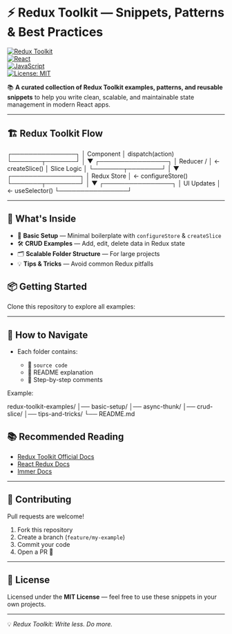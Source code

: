 
# ⚡ Redux Toolkit — Snippets, Patterns & Best Practices

[![Redux Toolkit](https://img.shields.io/badge/Redux%20Toolkit-%23593d88.svg?style=for-the-badge&logo=redux&logoColor=white)](https://redux-toolkit.js.org/)  
[![React](https://img.shields.io/badge/React-%23007ACC.svg?style=for-the-badge&logo=react&logoColor=white)](https://react.dev/)  
[![JavaScript](https://img.shields.io/badge/JavaScript-ES6%2B-yellow?style=for-the-badge&logo=javascript&logoColor=black)](https://developer.mozilla.org/en-US/docs/Web/JavaScript)  
[![License: MIT](https://img.shields.io/badge/License-MIT-green.svg?style=for-the-badge)](LICENSE)  

📚 **A curated collection of Redux Toolkit examples, patterns, and reusable snippets** to help you write clean, scalable, and maintainable state management in modern React apps.

---

## 🏗 Redux Toolkit Flow



┌───────────────┐
│   Component   │  dispatch(action)
└───────┬───────┘
│
▼
┌────────────────┐
│   Reducer /    │  ← createSlice()
│   Slice Logic  │
└───────┬────────┘
│
▼
┌────────────────┐
│ Redux Store    │  ← configureStore()
└───────┬────────┘
│
▼
┌────────────────┐
│   UI Updates   │  ← useSelector()
└────────────────┘



---

## 🎯 What's Inside
- 📌 **Basic Setup** — Minimal boilerplate with `configureStore` & `createSlice`
- 🛠 **CRUD Examples** — Add, edit, delete data in Redux state
- 🗂 **Scalable Folder Structure** — For large projects
- 💡 **Tips & Tricks** — Avoid common Redux pitfalls

## 📦 Getting Started
Clone this repository to explore all examples:



---

## 🚀 How to Navigate

* Each folder contains:

  * 📄 `source code`
  * 📜 README explanation
  * 💬 Step-by-step comments

Example:

redux-toolkit-examples/
│── basic-setup/
│── async-thunk/
│── crud-slice/
│── tips-and-tricks/
└── README.md


## 📚 Recommended Reading

* [Redux Toolkit Official Docs](https://redux-toolkit.js.org/)
* [React Redux Docs](https://react-redux.js.org/)
* [Immer Docs](https://immerjs.github.io/immer/)

---

## 🤝 Contributing

Pull requests are welcome!

1. Fork this repository
2. Create a branch (`feature/my-example`)
3. Commit your code
4. Open a PR 🚀

---

## 📜 License

Licensed under the **MIT License** — feel free to use these snippets in your own projects.

---

💡 *Redux Toolkit: Write less. Do more.*

```
